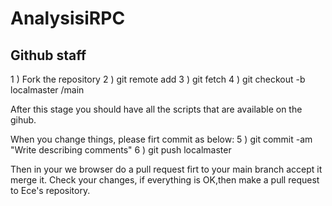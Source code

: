 # AnalysisiRPC


## Github staff
1 ) Fork the repository 
2 ) git remote add <your repo name> <your repo link.git>
3 ) git fetch <your repo name>
4 ) git checkout -b localmaster <your repo name>/main

After this stage you should have all the scripts that are available on the gihub.

When you change things, please firt commit as below: 
5 ) git commit -am "Write describing comments"
6 ) git push <your repo name> localmaster

Then in your we browser do a pull request firt to your main branch accept it merge it.
Check your changes, if everything is OK,then make a pull request to Ece's repository. 
 
